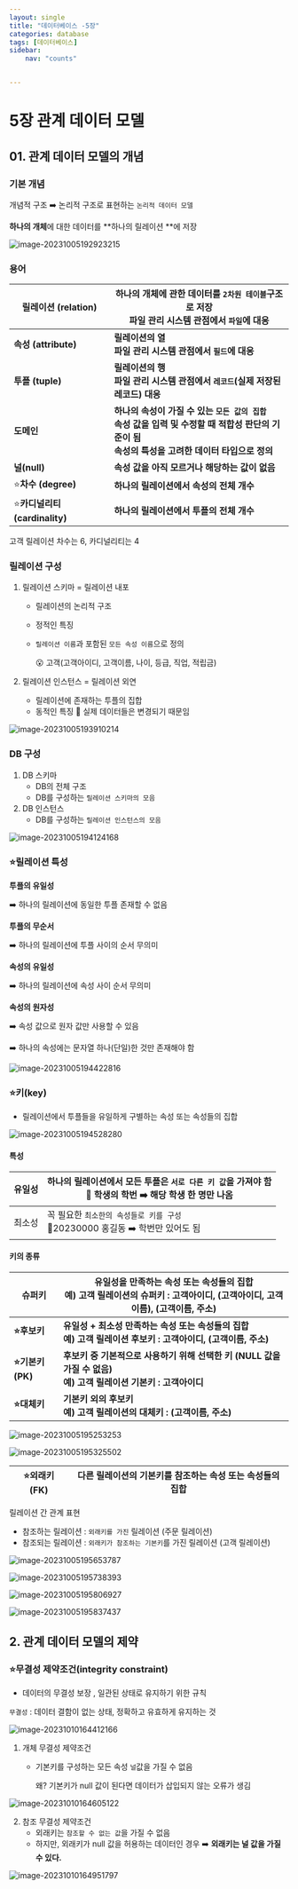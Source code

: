 ```yaml
---
layout: single
title: "데이터베이스 -5장"
categories: database
tags: [데이터베이스]
sidebar:
    nav: "counts"


---
```




# 5장 관계 데이터 모델 
## 01. 관계 데이터 모델의 개념

### 기본 개념

개념적 구조 ➡️ 논리적 구조로 표현하는 `논리적 데이터 모델`

**하나의 개체**에 대한 데이터를 **하나의 릴레이션 **에 저장



![image-20231005192923215]({{site.url}}/images/2023-10-05-data5/image-20231005192923215.png)

### 용어

| 릴레이션 (relation)           | 하나의 개체에 관한 데이터를 `2차원 테이블`구조로 저장<br />파일 관리 시스템 관점에서 `파일`에 대응 |
| ----------------------------- | ------------------------------------------------------------ |
| **속성 (attribute)**          | **릴레이션의 열<br />파일 관리 시스템 관점에서 `필드`에 대응** |
| **투플 (tuple)**              | **릴레이션의 행<br />파일 관리 시스템 관점에서 `레코드`(실제 저장된 레코드) 대응** |
| **도메인**                    | **하나의 속성이 가질 수 있는 `모든 값의 집합`<br />속성 값을 입력 및 수정할 때 적합성 판단의 기준이 됨<br />속성의 특성을 고려한 데이터 타입으로 정의** |
| **널(null)**                  | **속성 값을 아직 모르거나 해당하는 값이 없음**               |
| ⭐**차수 (degree)**            | **하나의 릴레이션에서 속성의 전체 개수**                     |
| ⭐**카디널리티 (cardinality)** | **하나의 릴레이션에서 투플의 전체 개수**                     |

고객 릴레이션 차수는 6, 카디널리티는 4



### 릴레이션 구성

1. 릴레이션 스키마 = 릴레이션 내포

   - 릴레이션의 논리적 구조

   - 정적인 특징

   - `릴레이션 이름`과 포함된 `모든 속성 이름`으로 정의

     😮 고객(고객아이디, 고객이름, 나이, 등급, 직업, 적립금)

2. 릴레이션 인스턴스 = 릴레이션 외연
   - 릴레이션에 존재하는 투플의 집합
   - 동적인 특징 🚨 실제 데이터들은 변경되기 때문임

![image-20231005193910214]({{site.url}}/images/2023-10-05-data5/image-20231005193910214.png)



### DB 구성

1. DB 스키마
   - DB의 전체 구조
   - DB를 구성하는 `릴레이션 스키마의 모음`
2. DB 인스턴스
   - DB를 구성하는 `릴레이션 인스턴스의 모음`

![image-20231005194124168]({{site.url}}/images/2023-10-05-data5/image-20231005194124168.png)



### ⭐릴레이션 특성

**투플의 유일성**

➡️ 하나의 릴레이션에 동일한 투플 존재할 수 없음

**투플의 무순서**

➡️ 하나의 릴레이션에 투플 사이의 순서 무의미

**속성의 유일성**

➡️ 하나의 릴레이션에 속성 사이 순서 무의미

**속성의 원자성**

➡️ 속성 값으로 원자 값만 사용할 수 있음

➡️ 하나의 속성에는 문자열 하나(단일)한 것만 존재해야 함 

![image-20231005194422816]({{site.url}}/images/2023-10-05-data5/image-20231005194422816.png)



### ⭐키(key)

- 릴레이션에서 투플들을 유일하게 구별하는 속성 또는 속성들의 집합

![image-20231005194528280]({{site.url}}/images/2023-10-05-data5/image-20231005194528280.png)

#### 특성

| 유일성 | 하나의 릴레이션에서 모든 투플은 `서로 다른 키 값`을 가져야 함<br />🚨 학생의 학번 ➡️ 해당 학생 한 명만 나옴 |
| ------ | ------------------------------------------------------------ |
| 최소성 | 꼭 필요한 `최소한의 속성들로 키를 구성`<br />🚨20230000 홍길동 ➡️ 학번만 있어도 됨 |

#### 키의 종류

| 슈퍼키          | 유일성을 만족하는 속성 또는 속성들의 집합<br />예) 고객 릴레이션의 슈퍼키 : 고객아이디, (고객아이디, 고객이름), (고객이름, 주소) |
| --------------- | ------------------------------------------------------------ |
| **⭐후보키**     | **유일성 + 최소성 만족하는 속성 또는 속성들의 집합<br />예) 고객 릴레이션 후보키 : 고객아이디, (고객이름, 주소)** |
| **⭐기본키(PK)** | **후보키 중 기본적으로 사용하기 위해 선택한 키 (NULL 값을 가질 수 없음)<br />예) 고객 릴레이션 기본키 : 고객아이디** |
| **⭐대체키**     | **기본키 외의 후보키<br />예) 고객 릴레이션의 대체키 : (고객이름, 주소)** |

![image-20231005195253253]({{site.url}}/images/2023-10-05-data5/image-20231005195253253.png)

![image-20231005195325502]({{site.url}}/images/2023-10-05-data5/image-20231005195325502.png)

| ⭐외래키 (FK) | 다른 릴레이션의 기본키를 참조하는 속성 또는 속성들의 집합 |
| ------------ | --------------------------------------------------------- |

릴레이션 간 관계 표현

- 참조하는 릴레이션 : `외래키를 가진` 릴레이션 (주문 릴레이션)
- 참조되는 릴레이션 : `외래키가 참조하는 기본키`를 가진 릴레이션 (고객 릴레이션)

![image-20231005195653787]({{site.url}}/images/2023-10-05-data5/image-20231005195653787.png)

![image-20231005195738393]({{site.url}}/images/2023-10-05-data5/image-20231005195738393.png)

![image-20231005195806927]({{site.url}}/images/2023-10-05-data5/image-20231005195806927.png)

![image-20231005195837437]({{site.url}}/images/2023-10-05-data5/image-20231005195837437.png)



## 2. 관계 데이터 모델의 제약

### ⭐무결성 제약조건(integrity constraint)

- 데이터의 무결성 보장 ,  일관된 상태로 유지하기 위한 규칙

`무결성` : 데이터 결함이 없는 상태, 정확하고 유효하게 유지하는 것

![image-20231010164412166]({site.url}/images/2023-10-05-data5/image-20231010164412166.png)

1. 개체 무결성 제약조건

   - 기본키를 구성하는 모든 속성 `널`값을 가질 수 없음

     왜? 기본키가 null 값이 된다면 데이터가 삽입되지 않는 오류가 생김 

![image-20231010164605122]({site.url}/images/2023-10-05-data5/image-20231010164605122.png)



2. 참조 무결성 제약조건
   - 외래키는 `참조할 수 없는 값`을 가질 수 없음
   - 하지만, 외래키가 null 값을 허용하는 데이터인 경우 ➡️ **외래키는 널 값을 가질 수 있다.**

![image-20231010164951797]({site.url}/images/2023-10-05-data5/image-20231010164951797.png)
